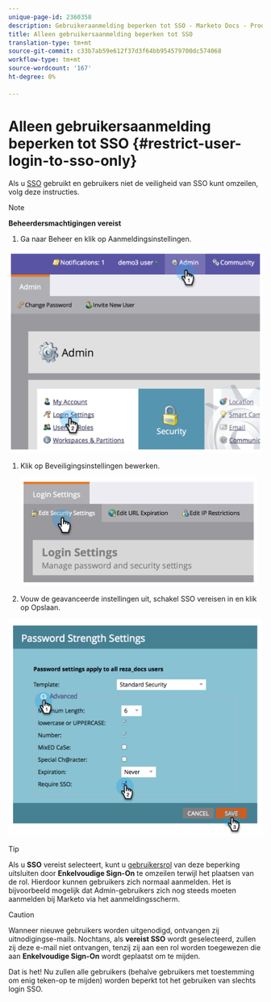 ```yaml
---
unique-page-id: 2360358
description: Gebruikeraanmelding beperken tot SSO - Marketo Docs - Productdocumentatie
title: Alleen gebruikersaanmelding beperken tot SSO
translation-type: tm+mt
source-git-commit: c33b7ab59e612f37d3f64bb954579700dc574068
workflow-type: tm+mt
source-wordcount: '167'
ht-degree: 0%

---
```



# Alleen gebruikersaanmelding beperken tot SSO {#restrict-user-login-to-sso-only}

Als u [SSO](add-single-sign-on-to-a-portal.md) gebruikt en gebruikers niet de veiligheid van SSO kunt omzeilen, volg deze instructies.

>[!NOTE]
>
>**Beheerdersmachtigingen vereist**

1. Ga naar Beheer en klik op Aanmeldingsinstellingen.

![](assets/image2014-9-24-14-3a44-3a40.png)

1. Klik op Beveiligingsinstellingen bewerken.

   ![](assets/image2014-9-24-14-3a44-3a53.png)

1. Vouw de geavanceerde instellingen uit, schakel SSO vereisen in en klik op Opslaan.

![](assets/image2014-9-24-14-3a45-3a6.png)

>[!TIP]
>
>Als u **SSO** vereist selecteert, kunt u [gebruikersrol](../../../product-docs/administration/users-and-roles/create-delete-edit-and-change-a-user-role.md) van deze beperking uitsluiten door **Enkelvoudige Sign-On** te omzeilen terwijl het plaatsen van de rol. Hierdoor kunnen gebruikers zich normaal aanmelden. Het is bijvoorbeeld mogelijk dat Admin-gebruikers zich nog steeds moeten aanmelden bij Marketo via het aanmeldingsscherm.

>[!CAUTION]
>
>Wanneer nieuwe gebruikers worden uitgenodigd, ontvangen zij uitnodigingse-mails. Nochtans, als **vereist SSO** wordt geselecteerd, zullen zij deze e-mail niet ontvangen, tenzij zij aan een rol worden toegewezen die aan **Enkelvoudige Sign-On** wordt geplaatst om te mijden.

Dat is het! Nu zullen alle gebruikers (behalve gebruikers met toestemming om enig teken-op te mijden) worden beperkt tot het gebruiken van slechts login SSO.